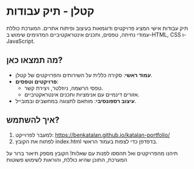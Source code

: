 # קטלן - תיק עבודות

תיק עבודות אישי המציג פרויקטים ודוגמאות בעיצוב ופיתוח אתרים. המערכת כוללת עמודי נחיתה, טפסים, ותכנים אינטראקטיביים המדגימים שימוש ב-HTML, CSS ו-JavaScript.

## מה תמצאו כאן?

- **עמוד ראשי**: סקירה כללית על השירותים והפרויקטים של קטלן.
- **פרויקטים וטפסים**:
  - טפסי הרשמה, ניוזלטר, ויצירת קשר.
  - אזורים דינמיים עם אנימציות ותכנים אינטראקטיביים.
- **עיצוב רספונסיבי**: מותאם לתצוגה במחשבים ובמובייל.

## איך להשתמש?
1. למעבר לפרוייקט:
https://benkatalan.github.io/katalan-portfolio/
2. לפתוח את הקובץ index.html בדפדפן כדי לצפות בעמוד הראשי.
   
תיהנו מהפרויקטים ואל תהססו לפנות עם שאלות!
הקובץ מספק תיאור ברור על המערכת, התוכן שהיא כוללת, והוראות לשימוש פשוטות
